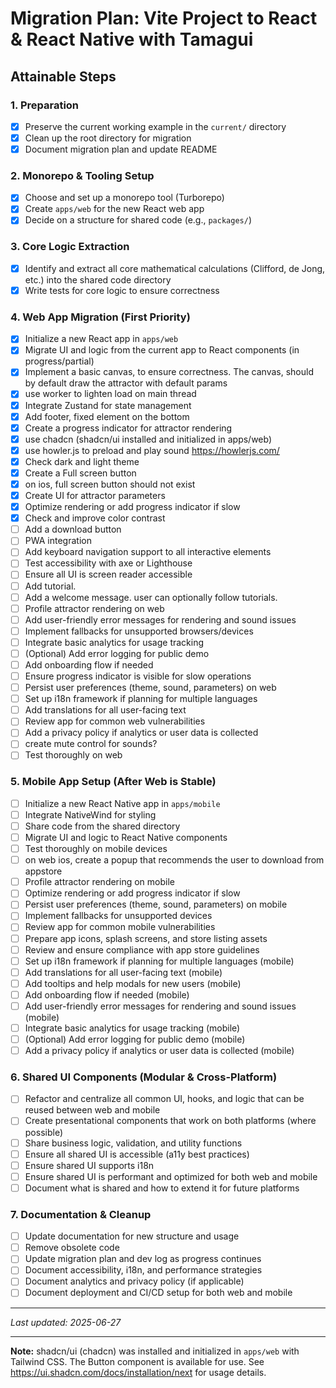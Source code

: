 # Migration Plan: Vite Project to React & React Native with Tamagui

## Attainable Steps

### 1. Preparation
- [x] Preserve the current working example in the `current/` directory
- [x] Clean up the root directory for migration
- [x] Document migration plan and update README

### 2. Monorepo & Tooling Setup
- [x] Choose and set up a monorepo tool (Turborepo)
- [x] Create `apps/web` for the new React web app
- [x] Decide on a structure for shared code (e.g., `packages/`)

### 3. Core Logic Extraction
- [x] Identify and extract all core mathematical calculations (Clifford, de Jong, etc.) into the shared code directory
- [x] Write tests for core logic to ensure correctness

### 4. Web App Migration (First Priority)
- [x] Initialize a new React app in `apps/web`
- [x] Migrate UI and logic from the current app to React components (in progress/partial)
- [x] Implement a basic canvas, to ensure correctness. The canvas, should by default draw the attractor with default params
- [x] use worker to lighten load on main thread
- [x] Integrate Zustand for state management
- [x] Add footer, fixed element on the bottom
- [x] Create a progress indicator for attractor rendering
- [x] use chadcn (shadcn/ui installed and initialized in apps/web)
- [x] use howler.js to preload and play sound https://howlerjs.com/
- [x] Check dark and light theme
- [x] Create a Full screen button
- [x] on ios, full screen button should not exist
- [x] Create UI for attractor parameters
- [x] Optimize rendering or add progress indicator if slow
- [x] Check and improve color contrast
- [ ] Add a download button
- [ ] PWA integration
- [ ] Add keyboard navigation support to all interactive elements
- [ ] Test accessibility with axe or Lighthouse
- [ ] Ensure all UI is screen reader accessible
- [ ] Add tutorial.
- [ ] Add a welcome message. user can optionally follow tutorials.
- [ ] Profile attractor rendering on web
- [ ] Add user-friendly error messages for rendering and sound issues
- [ ] Implement fallbacks for unsupported browsers/devices
- [ ] Integrate basic analytics for usage tracking
- [ ] (Optional) Add error logging for public demo
- [ ] Add onboarding flow if needed
- [ ] Ensure progress indicator is visible for slow operations
- [ ] Persist user preferences (theme, sound, parameters) on web
- [ ] Set up i18n framework if planning for multiple languages
- [ ] Add translations for all user-facing text
- [ ] Review app for common web vulnerabilities
- [ ] Add a privacy policy if analytics or user data is collected
- [ ] create mute control for sounds?
- [ ] Test thoroughly on web

### 5. Mobile App Setup (After Web is Stable)
- [ ] Initialize a new React Native app in `apps/mobile`
- [ ] Integrate NativeWind for styling
- [ ] Share code from the shared directory
- [ ] Migrate UI and logic to React Native components
- [ ] Test thoroughly on mobile devices
- [ ] on web ios, create a popup that recommends the user to download from appstore
- [ ] Profile attractor rendering on mobile
- [ ] Optimize rendering or add progress indicator if slow
- [ ] Persist user preferences (theme, sound, parameters) on mobile
- [ ] Implement fallbacks for unsupported devices
- [ ] Review app for common mobile vulnerabilities
- [ ] Prepare app icons, splash screens, and store listing assets
- [ ] Review and ensure compliance with app store guidelines
- [ ] Set up i18n framework if planning for multiple languages (mobile)
- [ ] Add translations for all user-facing text (mobile)
- [ ] Add tooltips and help modals for new users (mobile)
- [ ] Add onboarding flow if needed (mobile)
- [ ] Add user-friendly error messages for rendering and sound issues (mobile)
- [ ] Integrate basic analytics for usage tracking (mobile)
- [ ] (Optional) Add error logging for public demo (mobile)
- [ ] Add a privacy policy if analytics or user data is collected (mobile)

### 6. Shared UI Components (Modular & Cross-Platform)
- [ ] Refactor and centralize all common UI, hooks, and logic that can be reused between web and mobile
- [ ] Create presentational components that work on both platforms (where possible)
- [ ] Share business logic, validation, and utility functions
- [ ] Ensure all shared UI is accessible (a11y best practices)
- [ ] Ensure shared UI supports i18n
- [ ] Ensure shared UI is performant and optimized for both web and mobile
- [ ] Document what is shared and how to extend it for future platforms

### 7. Documentation & Cleanup
- [ ] Update documentation for new structure and usage
- [ ] Remove obsolete code
- [ ] Update migration plan and dev log as progress continues
- [ ] Document accessibility, i18n, and performance strategies
- [ ] Document analytics and privacy policy (if applicable)
- [ ] Document deployment and CI/CD setup for both web and mobile

---

*Last updated: 2025-06-27*

---

**Note:** shadcn/ui (chadcn) was installed and initialized in `apps/web` with Tailwind CSS. The Button component is available for use. See https://ui.shadcn.com/docs/installation/next for usage details.

